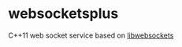 websocketsplus
==============

C++11 web socket service based on [libwebsockets](https://github.com/warmcat/libwebsockets) 
